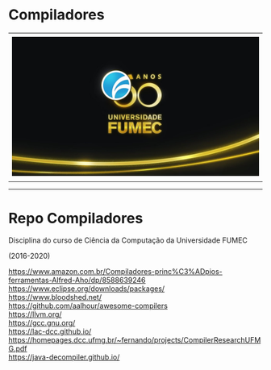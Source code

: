 # Compiladores

<div align="center">
    <table>
        <tr>
         <td align="center"></td>
        </tr> 
        <tr>
            <td>
                <img alt="fumec" src="https://github.com/joaopauloaramuni/joaopauloaramuni/blob/main/img/fumec-logo.jpg?raw=true"/>
            </td>
        </tr>
        <tr>
            <td align="center"></td>
        </tr> 
    </table>
</div>

-----

# Repo Compiladores

Disciplina do curso de Ciência da Computação da Universidade FUMEC 

(2016-2020)

https://www.amazon.com.br/Compiladores-princ%C3%ADpios-ferramentas-Alfred-Aho/dp/8588639246
<br>https://www.eclipse.org/downloads/packages/
<br>https://www.bloodshed.net/
<br>https://github.com/aalhour/awesome-compilers
<br>https://llvm.org/
<br>https://gcc.gnu.org/
<br>https://lac-dcc.github.io/
<br>https://homepages.dcc.ufmg.br/~fernando/projects/CompilerResearchUFMG.pdf
<br>https://java-decompiler.github.io/
